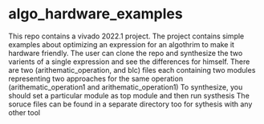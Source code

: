 # algo_hardware_examples

This repo contains a vivado 2022.1 project.
The project contains simple examples about optimizing an expression for an algothrim to make it hardware friendly.
The user can clone the repo and synthesize the two varients of a single expression and see the differences for himself.
There are two (arithematic_operation, and blc) files each containing two modules representing two approaches for the same operation (arithematic_operation1 and arithematic_operation1)
To synthesize, you should set a particular module as top module and then run systhesis
The soruce files can be found in a separate directory too for sythesis with any other tool
